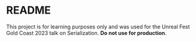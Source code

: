 # README

This project is for learning purposes only and was used for the Unreal Fest Gold Coast 2023 talk on Serialization. **Do not use for production**.
